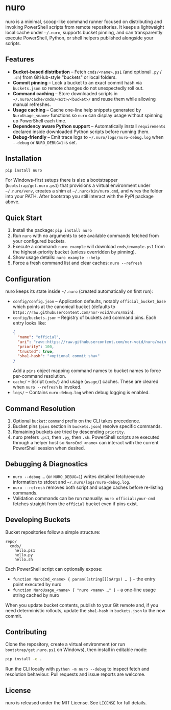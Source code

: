 # nuro

nuro is a minimal, scoop-like command runner focused on distributing and invoking PowerShell scripts from remote repositories. It keeps a lightweight local cache under `~/.nuro`, supports bucket pinning, and can transparently execute PowerShell, Python, or shell helpers published alongside your scripts.

## Features
- **Bucket-based distribution** – Fetch `cmds/<name>.ps1` (and optional `.py` / `.sh`) from GitHub-style "buckets" or local folders.
- **Commit pinning** – Lock a bucket to an exact commit hash via `buckets.json` so remote changes do not unexpectedly roll out.
- **Command caching** – Store downloaded scripts in `~/.nuro/cache/cmds/<ext>/<bucket>/` and reuse them while allowing manual refreshes.
- **Usage caching** – Cache one-line help snippets generated by `NuroUsage_<name>` functions so `nuro` can display usage without spinning up PowerShell each time.
- **Dependency aware Python support** – Automatically install `requirements` declared inside downloaded Python scripts before running them.
- **Debug-friendly** – Emit trace logs to `~/.nuro/logs/nuro-debug.log` when `--debug` or `NURO_DEBUG=1` is set.

## Installation
```bash
pip install nuro
```

For Windows-first setups there is also a bootstrapper (`bootstrap/get.nuro.ps1`) that provisions a virtual environment under `~/.nuro/venv`, creates a shim at `~/.nuro/bin/nuro.cmd`, and wires the folder into your PATH. After bootstrap you still interact with the PyPI package above.

## Quick Start
1. Install the package: `pip install nuro`
2. Run `nuro` with no arguments to see available commands fetched from your configured buckets.
3. Execute a command: `nuro example` will download `cmds/example.ps1` from the highest-priority bucket (unless overridden by pinning).
4. Show usage details: `nuro example --help`
5. Force a fresh command list and clear caches: `nuro --refresh`

## Configuration
nuro keeps its state inside `~/.nuro` (created automatically on first run):
- `config/config.json` – Application defaults, notably `official_bucket_base` which points at the canonical bucket (defaults to `https://raw.githubusercontent.com/nor-void/nuro/main`).
- `config/buckets.json` – Registry of buckets and command pins. Each entry looks like:
  ```json
  {
    "name": "official",
    "uri": "raw::https://raw.githubusercontent.com/nor-void/nuro/main",
    "priority": 100,
    "trusted": true,
    "sha1-hash": "<optional commit sha>"
  }
  ```
  Add a `pins` object mapping command names to bucket names to force per-command resolution.
- `cache/` – Script (`cmds/`) and usage (`usage/`) caches. These are cleared when `nuro --refresh` is invoked.
- `logs/` – Contains `nuro-debug.log` when debug logging is enabled.

## Command Resolution
1. Optional `bucket:command` prefix on the CLI takes precedence.
2. Bucket pins (`pins` section in `buckets.json`) resolve specific commands.
3. Remaining buckets are tried by descending `priority`.
4. nuro prefers `.ps1`, then `.py`, then `.sh`. PowerShell scripts are executed through a helper host so `NuroCmd_<name>` can interact with the current PowerShell session when desired.

## Debugging & Diagnostics
- `nuro --debug …` (or `NURO_DEBUG=1`) writes detailed fetch/execute information to stdout and `~/.nuro/logs/nuro-debug.log`.
- `nuro --refresh` removes both script and usage caches before re-listing commands.
- Validation commands can be run manually: `nuro official:your-cmd` fetches straight from the `official` bucket even if pins exist.

## Developing Buckets
Bucket repositories follow a simple structure:
```
repo/
  cmds/
    hello.ps1
    hello.py
    hello.sh
```
Each PowerShell script can optionally expose:
- `function NuroCmd_<name> { param([string[]]$Args) … }` – the entry point executed by nuro
- `function NuroUsage_<name> { "nuro <name> …" }` – a one-line usage string cached by nuro

When you update bucket contents, publish to your Git remote and, if you need deterministic rollouts, update the `sha1-hash` in `buckets.json` to the new commit.

## Contributing
Clone the repository, create a virtual environment (or run `bootstrap/get.nuro.ps1` on Windows), then install in editable mode:
```bash
pip install -e .
```
Run the CLI locally with `python -m nuro --debug` to inspect fetch and resolution behaviour. Pull requests and issue reports are welcome.

## License
nuro is released under the MIT License. See `LICENSE` for full details.
